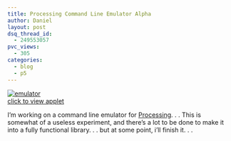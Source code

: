 ```yaml
---
title: Processing Command Line Emulator Alpha
author: Daniel
layout: post
dsq_thread_id:
  - 249553057
pvc_views:
  - 305
categories:
  - blog
  - p5
---
```

<p><a href="http://www.shiffman.net/p5/emulator"><img src="http://www.shiffman.net/p5/emulator/emulator.jpg" alt="emulator"/></a><br />
<a href="http://www.shiffman.net/p5/emulator">click to view applet</a></p>
<p>I&#8217;m working on a command line emulator for <a href="http://www.processing.org">Processing</a>. . . This is somewhat of a useless experiment, and there&#8217;s a lot to be done to make it into a fully functional library. . . but at some point, i&#8217;ll finish it. . .</p>
